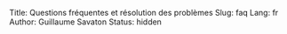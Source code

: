 Title: Questions fréquentes et résolution des problèmes
Slug: faq
Lang: fr
Author: Guillaume Savaton
Status: hidden

<!-- TODO -->

